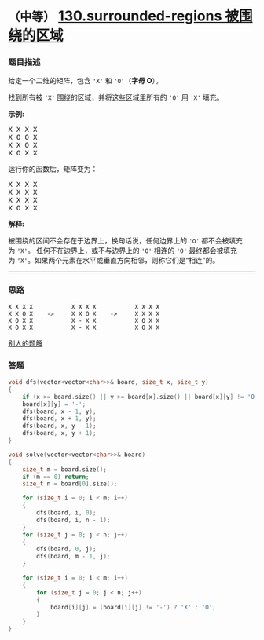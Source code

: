 # `（中等）` [130.surrounded-regions 被围绕的区域](https://leetcode-cn.com/problems/surrounded-regions/)

### 题目描述
<p>给定一个二维的矩阵，包含&nbsp;<code>'X'</code>&nbsp;和&nbsp;<code>'O'</code>（<strong>字母 O</strong>）。</p>

<p>找到所有被 <code>'X'</code> 围绕的区域，并将这些区域里所有的&nbsp;<code>'O'</code> 用 <code>'X'</code> 填充。</p>

<p><strong>示例:</strong></p>

<pre>X X X X
X O O X
X X O X
X O X X
</pre>

<p>运行你的函数后，矩阵变为：</p>

<pre>X X X X
X X X X
X X X X
X O X X
</pre>

<p><strong>解释:</strong></p>

<p>被围绕的区间不会存在于边界上，换句话说，任何边界上的&nbsp;<code>'O'</code>&nbsp;都不会被填充为&nbsp;<code>'X'</code>。 任何不在边界上，或不与边界上的&nbsp;<code>'O'</code>&nbsp;相连的&nbsp;<code>'O'</code>&nbsp;最终都会被填充为&nbsp;<code>'X'</code>。如果两个元素在水平或垂直方向相邻，则称它们是“相连”的。</p>


---
### 思路
```
X X X X           X X X X           X X X X
X X O X    ->     X X O X    ->     X X X X
X O X X           X - X X           X O X X
X O X X           X - X X           X O X X
```
[别人的题解](https://leetcode-cn.com/problems/surrounded-regions/solution/dfs-bfs-bing-cha-ji-by-powcai/) 

### 答题
``` C++
void dfs(vector<vector<char>>& board, size_t x, size_t y)
{
	if (x >= board.size() || y >= board[x].size() || board[x][y] != 'O') return;
	board[x][y] = '-';
	dfs(board, x - 1, y);
	dfs(board, x + 1, y);
	dfs(board, x, y - 1);
	dfs(board, x, y + 1);
}

void solve(vector<vector<char>>& board) 
{
	size_t m = board.size();
	if (m == 0) return;
	size_t n = board[0].size();

	for (size_t i = 0; i < m; i++)
	{
		dfs(board, i, 0);
		dfs(board, i, n - 1);
	}
	for (size_t j = 0; j < n; j++)
	{
		dfs(board, 0, j);
		dfs(board, m - 1, j);
	}

	for (size_t i = 0; i < m; i++)
	{
		for (size_t j = 0; j < n; j++)
		{
			board[i][j] = (board[i][j] != '-') ? 'X' : 'O';
		}
	}
}
```

